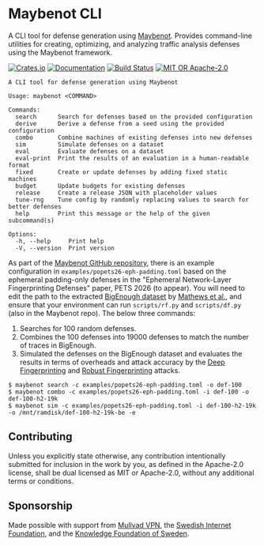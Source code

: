 # Maybenot CLI

A CLI tool for defense generation using
[Maybenot](https://github.com/maybenot-io/maybenot). Provides command-line
utilities for creating, optimizing, and analyzing traffic analysis defenses
using the Maybenot framework.

[![Crates.io][crates-badge]][crates-url]
[![Documentation][docs-badge]][docs-url]
[![Build Status][tests-badge]][tests-url]
[![MIT OR Apache-2.0][license-badge]][license-url]

[crates-badge]: https://img.shields.io/crates/v/maybenot-cli.svg
[crates-url]: https://crates.io/crates/maybenot-cli
[docs-badge]: https://docs.rs/maybenot-cli/badge.svg
[docs-url]: https://docs.rs/maybenot-cli
[tests-badge]: https://github.com/maybenot-io/maybenot/actions/workflows/build-and-test.yml/badge.svg
[tests-url]: https://github.com/maybenot-io/maybenot/actions
[license-badge]: https://img.shields.io/crates/l/maybenot-cli
[license-url]: https://github.com/maybenot-io/maybenot/

```console
A CLI tool for defense generation using Maybenot

Usage: maybenot <COMMAND>

Commands:
  search      Search for defenses based on the provided configuration
  derive      Derive a defense from a seed using the provided configuration
  combo       Combine machines of existing defenses into new defenses
  sim         Simulate defenses on a dataset
  eval        Evaluate defenses on a dataset
  eval-print  Print the results of an evaluation in a human-readable format
  fixed       Create or update defenses by adding fixed static machines
  budget      Update budgets for existing defenses
  release     Create a release JSON with placeholder values
  tune-rng    Tune config by randomly replacing values to search for better defenses
  help        Print this message or the help of the given subcommand(s)

Options:
  -h, --help     Print help
  -V, --version  Print version

```

As part of the [Maybenot GitHub
repository](https://github.com/maybenot-io/maybenot), there is an example
configuration in `examples/popets26-eph-padding.toml` based on the ephemeral
padding-only defenses in the "Ephemeral Network-Layer Fingerprinting Defenses"
paper, PETS 2026 (to appear). You will need to edit the path to the extracted
[BigEnough
dataset](https://dart.cse.kau.se/popets-2026.1-ephemeral-defs-paper-artifacts/bigenough-95x10x20-standard-rngsubpages.tar.gz)
by [Mathews et
al.](https://www-users.cse.umn.edu/~hoppernj/sok_wf_def_sp23.pdf), and ensure
that your environment can run `scripts/rf.py` and `scripts/df.py` (also in the
Maybenot repo). The below three commands:

1. Searches for 100 random defenses.
2. Combines the 100 defenses into 19000 defenses to match the number of traces
in BigEnough.
3. Simulated the defenses on the BigEnough dataset and evaluates the results in
   terms of overheads and attack accuracy by the [Deep
   Fingerprinting](https://dl.acm.org/doi/pdf/10.1145/3243734.3243768) and
   [Robust
   Fingerprinting](https://www.usenix.org/conference/usenixsecurity23/presentation/shen-meng)
   attacks.

```console
$ maybenot search -c examples/popets26-eph-padding.toml -o def-100
$ maybenot combo -c examples/popets26-eph-padding.toml -i def-100 -o def-100-h2-19k
$ maybenot sim -c examples/popets26-eph-padding.toml -i def-100-h2-19k -o /mnt/ramdisk/def-100-h2-19k-be -e
```

## Contributing

Unless you explicitly state otherwise, any contribution intentionally submitted
for inclusion in the work by you, as defined in the Apache-2.0 license, shall be
dual licensed as MIT or Apache-2.0, without any additional terms or conditions.

## Sponsorship

Made possible with support from [Mullvad VPN](https://mullvad.net/), the
[Swedish Internet Foundation](https://internetstiftelsen.se/en/), and the
[Knowledge Foundation of Sweden](https://www.kks.se/en/start-en/).
